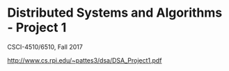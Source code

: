 # Distributed Systems and Algorithms - Project 1
CSCI-4510/6510, Fall 2017

http://www.cs.rpi.edu/~pattes3/dsa/DSA_Project1.pdf
